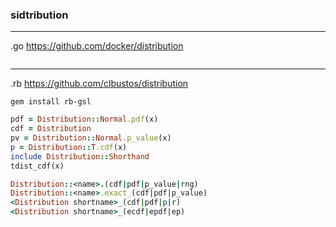 ### sidtribution
---
.go
https://github.com/docker/distribution

```

```

---

.rb
https://github.com/clbustos/distribution

```
gem install rb-gsl

```

```ruby
pdf = Distribution::Normal.pdf(x)
cdf = Distribution
pv = Distribution::Normal.p_value(x)
p = Distribution::T.cdf(x)
include Distribution::Shorthand
tdist_cdf(x)

Distribution::<name>.(cdf|pdf|p_value|rng)
Distribution::<name>.exact_(cdf|pdf|p_value)
<Distribution shortname>_(cdf|pdf|p|r)
<Distribution shortname>_(ecdf|epdf|ep)

```

```

```


